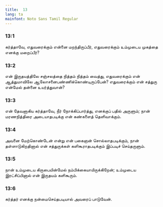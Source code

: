 ```yaml
---
title:  13
lang: ta
mainfont: Noto Sans Tamil Regular
---
```


###  13:1

கர்த்தாவே, எதுவரைக்கும் என்னை மறந்திருப்பீர், எதுவரைக்கும் உம்முடைய முகத்தை எனக்கு மறைப்பீர்?

###  13:2

என் இருதயத்திலே சஞ்சலத்தை நித்தம் நித்தம் வைத்து, எதுவரைக்கும் என் ஆத்துமாவிலே ஆலோசனைபண்ணிக்கொண்டிருப்பேன்? எதுவரைக்கும் என் சத்துரு என்மேல் தன்னை உயர்த்துவான்?

###  13:3

என் தேவனாகிய கர்த்தாவே, நீர் நோக்கிப்பார்த்து, எனக்குப் பதில் அருளும்; நான் மரணநித்திரை அடையாதபடிக்கு என் கண்களைத் தெளிவாக்கும்.

###  13:4

அவனை மேற்கொண்டேன் என்று என் பகைஞன் சொல்லாதபடிக்கும், நான் தள்ளாடுகிறதினால் என் சத்துருக்கள் களிகூராதபடிக்கும் இப்படிச் செய்தருளும்.

###  13:5

நான் உம்முடைய கிருபையின்மேல் நம்பிக்கையாயிருக்கிறேன்; உம்முடைய இரட்சிப்பினால் என் இருதயம் களிகூரும்.

###  13:6

கர்த்தர் எனக்கு நன்மைசெய்தபடியால் அவரைப் பாடுவேன்.

